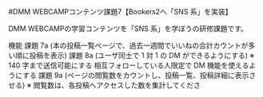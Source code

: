 #DMM WEBCAMPコンテンツ課題7【Bookers2へ「SNS 系」を実装】

DMM WEBCAMPの学習コンテンツを「SNS 系」を学ぼうの研修課題です。

機能
課題 7a	(本の投稿一覧ページで、過去一週間でいいねの合計カウントが多い順に投稿を表示)
課題 8a	(ユーザ同士で 1 対 1 の DM ができるようにする)
※ 140 字まで送信可能にする
相互フォローしている人限定で DM 機能を使えるようにする
課題 9a	(ページの閲覧数をカウントし、投稿一覧、投稿詳細に表示させる)
※ 閲覧数は、各投稿へアクセスした数を集計してくださ